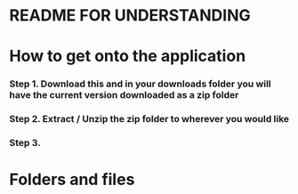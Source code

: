 # README FOR UNDERSTANDING

# How to get onto the application

### Step 1. Download this and in your downloads folder you will have the current version downloaded as a zip folder
### Step 2. Extract / Unzip the zip folder to wherever you would like
### Step 3. 

# Folders and files
